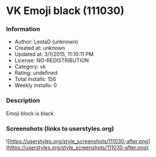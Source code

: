 # VK Emoji black (111030)

### Information
- Author: LestaD (unknown)
- Created at: unknown
- Updated at: 3/1/2015, 11:10:11 PM
- License: NO-REDISTRIBUTION
- Category: vk
- Rating: undefined
- Total installs: 156
- Weekly installs: 0


### Description
Emoji block is black


### Screenshots (links to userstyles.org)
![https://userstyles.org/style_screenshots/111030-after.png](https://userstyles.org/style_screenshots/111030-after.png)


